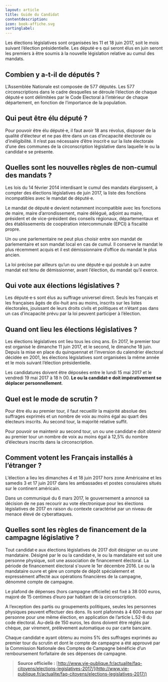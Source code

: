```yaml
---
layout: article
title: Guide du Candidat
contentdescription:
icon: book-affiche.svg
sortinglabel:
---
```


Les élections législatives sont organisées les 11 et 18 juin 2017, soit le mois suivant l’élection présidentielle. Les député·e·s qui seront élus en juin seront les premiers à être soumis à la nouvelle législation relative au cumul des mandats.

## Combien y a-t-il de députés ?
L’Assemblée Nationale est composée de 577 députés. Les 577 circonscriptions dans le cadre desquelles se déroule l’élection de chaque député·e sont délimitées par le Code Electoral à l’intérieur de chaque département, en fonction de l’importance de la population.

## Qui peut être élu député ?
Pour pouvoir être élu député·e, il faut avoir 18 ans révolus, disposer de la qualité d’électeur et ne pas être dans un cas d’incapacité électorale ou d’inéligibilité. Il n’est pas nécessaire d’être inscrit·e sur la liste électorale d’une des communes de la circonscription législative dans laquelle le ou la candidat·e se présente.

## Quelles sont les nouvelles règles de non-cumul des mandats ?
Les lois du 14 février 2014 interdisant le cumul des mandats élargissent, à compter des élections législatives de juin 2017, la liste des fonctions incompatibles avec le mandat de député·e.

Le mandat de député·e devient notamment incompatible avec les fonctions de maire, maire d’arrondissement, maire délégué, adjoint au maire, président et de vice-président des conseils régionaux, départementaux et des établissements de coopération intercommunale (EPCI) à fiscalité propre.

Un ou une parlementaire ne peut plus choisir entre son mandat de parlementaire et son mandat local en cas de cumul. Il conserve le mandat le plus récemment acquis et il est démissionnaire d’office du mandat le plus ancien.

La loi précise par ailleurs qu’un ou une député·e qui postule à un autre mandat est tenu de démissionner, avant l’élection, du mandat qu’il exerce.

## Qui vote aux élections législatives ?
Les député·e·s sont élus au suffrage universel direct. Seuls les français et les françaises âgés de dix-huit ans au moins, inscrits sur les listes électorales, jouissant de leurs droits civils et politiques et n’étant pas dans un cas d’incapacité prévu par la loi peuvent participer à l’élection.

## Quand ont lieu les élections législatives ?
Les élections législatives ont lieu tous les cinq ans. En 2017, le premier tour est organisé le dimanche 11 juin 2017, et le second, le dimanche 18 juin. Depuis la mise en place du quinquennat et l’inversion du calendrier électoral décidée en 2001, les élections législatives sont organisées la même année et le mois suivant l’élection présidentielle.

Les candidatures doivent être déposées entre le lundi 15 mai 2017 et le vendredi 19 mai 2017 à 18 h 00. **Le ou la candidat·e doit impérativement se déplacer personnellement**.

## Quel est le mode de scrutin ?
Pour être élu au premier tour, il faut recueillir la majorité absolue des suffrages exprimés et un nombre de voix au moins égal au quart des électeurs inscrits. Au second tour, la majorité relative suffit.

Pour pouvoir se maintenir au second tour, un ou une candidat·e doit obtenir au premier tour un nombre de voix au moins égal à 12,5% du nombre d’électeurs inscrits dans la circonscription.

## Comment votent les Français installés à l’étranger ?
L’élection a lieu les dimanches 4 et 18 juin 2017 hors zone Américaine et les samedis 3 et 17 juin 2017 dans les ambassades et postes consulaires situés sur le continent américain.

Dans un communiqué du 6 mars 2017, le gouvernement a annoncé sa décision de ne pas recourir au vote électronique pour les élections législatives de 2017 en raison du contexte caractérisé par un niveau de menace élevé de cyberattaques.

## Quelles sont les règles de financement de la campagne législative ?
Tout candidat·e aux élections législatives de 2017 doit désigner un ou une mandataire. Désigné par le ou la candidat·e, le ou la mandataire est soit une personne physique, soit une association de financement électoral. La période de financement électoral s'ouvre le 1er décembre 2016. Le ou la mandataire ouvre et gère un compte de dépôt spécialement et expressément affecté aux opérations financières de la campagne, dénommé compte de campagne.

Le plafond de dépenses (hors campagne officielle) est fixé à 38 000 euros, majoré de 15 centimes d’euro par habitant de la circonscription.

A l’exception des partis ou groupements politiques, seules les personnes physiques peuvent effectuer des dons. Ils sont plafonnés à 4 600 euros par personne pour une même élection, en application de l’article L.52-8 du code électoral. Au-delà de 150 euros, les dons doivent être réglés par chèque, par virement, prélèvement automatique ou par carte bancaire.

Chaque candidat·e ayant obtenu au moins 5% des suffrages exprimés au premier tour du scrutin et dont le compte de campagne a été approuvé par la Commission Nationale des Comptes de Campagne bénéficie d’un remboursement forfaitaire de ses dépenses de campagne.

>**Source officielle :** [http://www.vie-publique.fr/actualite/faq-citoyens/elections-legislatives-2017/](http://www.vie-publique.fr/actualite/faq-citoyens/elections-legislatives-2017/)
